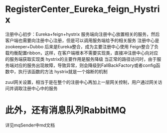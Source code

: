# RegisterCenter_Eureka_feign_Hystrix
注册中心初步：Eureka+feign+hystrix
服务端向注册中心放置相关的服务，然后客户端也需要向注册中心注册，但是可以调用服务端给予的相关服务
注册中心是zookeeper+Dubbo
后来是Eureka整合，成为主要注册中心使用
Feign整合了负载均衡配置ribbon，这样，在客户端根本不需要实现类，直接冲注册中心向对应的服务端获取实现类
hystrix的主要作用是服务降级
当正常的路径访问时，由于服务端对应的服务出现故障，导致异常，则会降级到FallBackFactory或者config函数中，执行该函数的方法
hystrix就是一个熔断的机制

zuul网关设置，相当于是在整个的注册中心再加上一层网关控制，用户通过网关访问并调取注册中心中的服务

# 此外，还有消息队列RabbitMQ
详见mqSender中md文档
